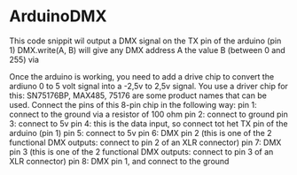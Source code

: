 # ArduinoDMX

This code snippit wil output a DMX signal on the TX pin of the arduino (pin 1)
DMX.write(A, B) will give any DMX address A the value B (between 0 and 255) via 

Once the arduino is working, you need to add a drive chip to convert the ardiuno 0 to 5 volt signal into a -2,5v to 2,5v signal.
You use a driver chip for this: SN75176BP, MAX485, 75176 are some product names that can be used. 
Connect the pins of this 8-pin chip in the following way: 
pin 1: connect to the ground via a resistor of 100 ohm
pin 2: connect to ground
pin 3: connect to 5v
pin 4: this is the data input, so connect tot het TX pin of the arduino (pin 1)
pin 5: connect to 5v
pin 6: DMX pin 2 (this is one of the 2 functional DMX outputs: connect to pin 2 of an XLR connector)
pin 7: DMX pin 3 (this is one of the 2 functional DMX outputs: connect to pin 3 of an XLR connector)
pin 8: DMX pin 1, and connect to the ground


